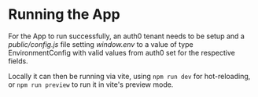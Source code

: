 # Running the App

For the App to run successfully, an auth0 tenant needs to be setup and a _public/config.js_ file setting _window.env_ to a value of type EnvironmentConfig with valid values from auth0 set for the respective fields.

Locally it can then be running via vite, using `npm run dev` for hot-reloading, or `npm run preview` to run it in vite's preview mode.
